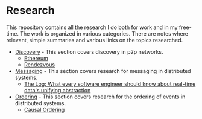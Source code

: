 # Research

This repository contains all the research I do both for work and in my free-time. The work is organized in various categories. There are notes where relevant, simple summaries and various links on the topics researched.

- [Discovery](./discovery/README.md) - This section covers discovery in p2p networks.
  - [Ethereum](./discovery/ethereum.md)
  - [Rendezvous](./discovery/rendezvous.md)
- [Messaging](./messaging/README.md) - This section covers research for messaging in distributed systems.
  - [The Log: What every software engineer should know about real-time data's unifying abstraction](./messaging/linkedin-log.md)
- [Ordering](./ordering/README.md) - This section covers research for the ordering of events in distributed systems.
  - [Causal Ordering](./ordering/causal_ordering.md)

